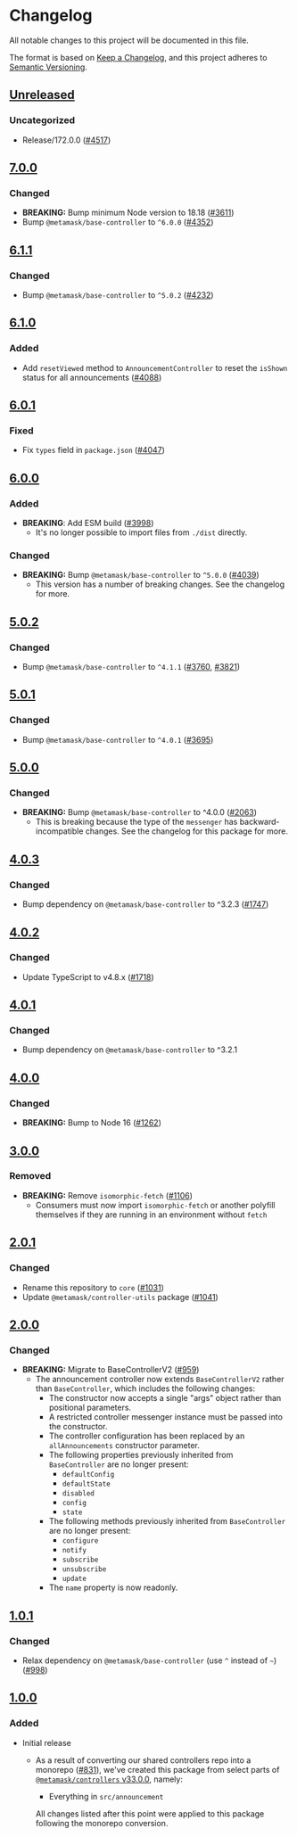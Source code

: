 # Changelog

All notable changes to this project will be documented in this file.

The format is based on [Keep a Changelog](https://keepachangelog.com/en/1.0.0/),
and this project adheres to [Semantic Versioning](https://semver.org/spec/v2.0.0.html).

## [Unreleased]

### Uncategorized

- Release/172.0.0 ([#4517](https://github.com/MetaMask/core.git/pull/4517))

## [7.0.0]

### Changed

- **BREAKING:** Bump minimum Node version to 18.18 ([#3611](https://github.com/MetaMask/core/pull/3611))
- Bump `@metamask/base-controller` to `^6.0.0` ([#4352](https://github.com/MetaMask/core/pull/4352))

## [6.1.1]

### Changed

- Bump `@metamask/base-controller` to `^5.0.2` ([#4232](https://github.com/MetaMask/core/pull/4232))

## [6.1.0]

### Added

- Add `resetViewed` method to `AnnouncementController` to reset the `isShown` status for all announcements ([#4088](https://github.com/MetaMask/core/pull/4088))

## [6.0.1]

### Fixed

- Fix `types` field in `package.json` ([#4047](https://github.com/MetaMask/core/pull/4047))

## [6.0.0]

### Added

- **BREAKING**: Add ESM build ([#3998](https://github.com/MetaMask/core/pull/3998))
  - It's no longer possible to import files from `./dist` directly.

### Changed

- **BREAKING:** Bump `@metamask/base-controller` to `^5.0.0` ([#4039](https://github.com/MetaMask/core/pull/4039))
  - This version has a number of breaking changes. See the changelog for more.

## [5.0.2]

### Changed

- Bump `@metamask/base-controller` to `^4.1.1` ([#3760](https://github.com/MetaMask/core/pull/3760), [#3821](https://github.com/MetaMask/core/pull/3821))

## [5.0.1]

### Changed

- Bump `@metamask/base-controller` to `^4.0.1` ([#3695](https://github.com/MetaMask/core/pull/3695))

## [5.0.0]

### Changed

- **BREAKING:** Bump `@metamask/base-controller` to ^4.0.0 ([#2063](https://github.com/MetaMask/core/pull/2063))
  - This is breaking because the type of the `messenger` has backward-incompatible changes. See the changelog for this package for more.

## [4.0.3]

### Changed

- Bump dependency on `@metamask/base-controller` to ^3.2.3 ([#1747](https://github.com/MetaMask/core/pull/1747))

## [4.0.2]

### Changed

- Update TypeScript to v4.8.x ([#1718](https://github.com/MetaMask/core/pull/1718))

## [4.0.1]

### Changed

- Bump dependency on `@metamask/base-controller` to ^3.2.1

## [4.0.0]

### Changed

- **BREAKING:** Bump to Node 16 ([#1262](https://github.com/MetaMask/core/pull/1262))

## [3.0.0]

### Removed

- **BREAKING:** Remove `isomorphic-fetch` ([#1106](https://github.com/MetaMask/controllers/pull/1106))
  - Consumers must now import `isomorphic-fetch` or another polyfill themselves if they are running in an environment without `fetch`

## [2.0.1]

### Changed

- Rename this repository to `core` ([#1031](https://github.com/MetaMask/controllers/pull/1031))
- Update `@metamask/controller-utils` package ([#1041](https://github.com/MetaMask/controllers/pull/1041))

## [2.0.0]

### Changed

- **BREAKING:** Migrate to BaseControllerV2 ([#959](https://github.com/MetaMask/controllers/pull/959))
  - The announcement controller now extends `BaseControllerV2` rather than `BaseController`, which includes the following changes:
    - The constructor now accepts a single "args" object rather than positional parameters.
    - A restricted controller messenger instance must be passed into the constructor.
    - The controller configuration has been replaced by an `allAnnouncements` constructor parameter.
    - The following properties previously inherited from `BaseController` are no longer present:
      - `defaultConfig`
      - `defaultState`
      - `disabled`
      - `config`
      - `state`
    - The following methods previously inherited from `BaseController` are no longer present:
      - `configure`
      - `notify`
      - `subscribe`
      - `unsubscribe`
      - `update`
    - The `name` property is now readonly.

## [1.0.1]

### Changed

- Relax dependency on `@metamask/base-controller` (use `^` instead of `~`) ([#998](https://github.com/MetaMask/core/pull/998))

## [1.0.0]

### Added

- Initial release

  - As a result of converting our shared controllers repo into a monorepo ([#831](https://github.com/MetaMask/core/pull/831)), we've created this package from select parts of [`@metamask/controllers` v33.0.0](https://github.com/MetaMask/core/tree/v33.0.0), namely:

    - Everything in `src/announcement`

    All changes listed after this point were applied to this package following the monorepo conversion.

[Unreleased]: https://github.com/MetaMask/core.git/compare/@metamask/announcement-controller@7.0.0...HEAD
[7.0.0]: https://github.com/MetaMask/core.git/compare/@metamask/announcement-controller@6.1.1...@metamask/announcement-controller@7.0.0
[6.1.1]: https://github.com/MetaMask/core.git/compare/@metamask/announcement-controller@6.1.0...@metamask/announcement-controller@6.1.1
[6.1.0]: https://github.com/MetaMask/core.git/compare/@metamask/announcement-controller@6.0.1...@metamask/announcement-controller@6.1.0
[6.0.1]: https://github.com/MetaMask/core.git/compare/@metamask/announcement-controller@6.0.0...@metamask/announcement-controller@6.0.1
[6.0.0]: https://github.com/MetaMask/core.git/compare/@metamask/announcement-controller@5.0.2...@metamask/announcement-controller@6.0.0
[5.0.2]: https://github.com/MetaMask/core.git/compare/@metamask/announcement-controller@5.0.1...@metamask/announcement-controller@5.0.2
[5.0.1]: https://github.com/MetaMask/core.git/compare/@metamask/announcement-controller@5.0.0...@metamask/announcement-controller@5.0.1
[5.0.0]: https://github.com/MetaMask/core.git/compare/@metamask/announcement-controller@4.0.3...@metamask/announcement-controller@5.0.0
[4.0.3]: https://github.com/MetaMask/core.git/compare/@metamask/announcement-controller@4.0.2...@metamask/announcement-controller@4.0.3
[4.0.2]: https://github.com/MetaMask/core.git/compare/@metamask/announcement-controller@4.0.1...@metamask/announcement-controller@4.0.2
[4.0.1]: https://github.com/MetaMask/core.git/compare/@metamask/announcement-controller@4.0.0...@metamask/announcement-controller@4.0.1
[4.0.0]: https://github.com/MetaMask/core.git/compare/@metamask/announcement-controller@3.0.0...@metamask/announcement-controller@4.0.0
[3.0.0]: https://github.com/MetaMask/core.git/compare/@metamask/announcement-controller@2.0.1...@metamask/announcement-controller@3.0.0
[2.0.1]: https://github.com/MetaMask/core.git/compare/@metamask/announcement-controller@2.0.0...@metamask/announcement-controller@2.0.1
[2.0.0]: https://github.com/MetaMask/core.git/compare/@metamask/announcement-controller@1.0.1...@metamask/announcement-controller@2.0.0
[1.0.1]: https://github.com/MetaMask/core.git/compare/@metamask/announcement-controller@1.0.0...@metamask/announcement-controller@1.0.1
[1.0.0]: https://github.com/MetaMask/core.git/releases/tag/@metamask/announcement-controller@1.0.0
